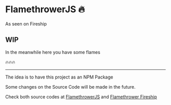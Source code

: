 # FlamethrowerJS 🔥

As seen on Fireship

## WIP

In the meanwhile here you have some flames

🔥🔥🔥

---

The idea is to have this project as an NPM Package

Some changes on the Source Code will be made in the future.

Check both source codes at
[FlamethrowerJS](https://github.com/MrAmericanMike/flamethrowerjs) and
[Flamethrower Fireship](https://github.com/fireship-io/flamethrower)

